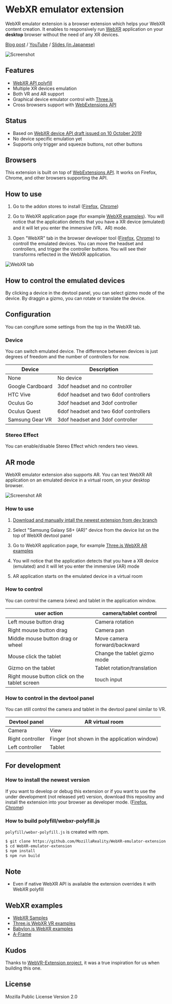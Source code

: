 # WebXR emulator extension

WebXR emulator extension is a browser extension which helps your WebXR content creation. It enables to responsively run [WebXR](https://www.w3.org/TR/webxr/) application on your **desktop** browser without the need of any XR devices. 

[Blog post](https://blog.mozvr.com/webxr-emulator-extension/) / [YouTube](https://www.youtube.com/watch?v=Twnzp-LEMkU) / [Slides (in Japanese)](https://docs.google.com/presentation/d/1J-QDpm27eGzHi0vsPEqZSd5aun-GSWUm-FQC19qjSRA/edit#slide=id.g4775d037d5_0_0)

![Screenshot](./screenshots/screenshot.gif)

## Features

- [WebXR API polyfill](https://github.com/immersive-web/webxr-polyfill)
- Multiple XR devices emulation
- Both VR and AR support
- Graphical device emulator control with [Three.js](https://threejs.org/)
- Cross browsers support with [WebExtensions API](https://developer.mozilla.org/en-US/docs/Mozilla/Add-ons/WebExtensions)
<!-- - [Virtual controller (WIP)](./screenshots/virtual-controller.gif) -->

## Status

- Based on [WebXR device API draft issued on 10 October 2019](https://www.w3.org/TR/webxr/)
- No device specific emulation yet
- Supports only trigger and squeeze buttons, not other buttons

## Browsers

This extension is built on top of [WebExtensions API](https://developer.mozilla.org/en-US/docs/Mozilla/Add-ons/WebExtensions). It works on Firefox, Chrome, and other browsers supporting the API.

## How to use

1. Go to the addon stores to install ([Firefox](https://addons.mozilla.org/firefox/addon/webxr-api-emulator), [Chrome](https://chrome.google.com/webstore/detail/webxr-api-emulator/mjddjgeghkdijejnciaefnkjmkafnnje))

2. Go to WebXR application page (for example [WebXR examples](#WebXR-examples)). You will notice that the application detects that you have a XR device (emulated) and it will let you enter the immersive (VR、AR) mode.

3. Open "WebXR" tab in the browser developer tool ([Firefox](https://developer.mozilla.org/en-US/docs/Tools), [Chrome](https://developers.google.com/web/tools/chrome-devtools/)) to controll the emulated devices. You can move the headset and controllers, and trigger the controller buttons. You will see their transforms reflected in the WebXR application.

![WebXR tab](./screenshots/tab.png)

## How to control the emulated devices

By clicking a device in the devtool panel, you can select gizmo mode of the device. By draggin a gizmo, you can rotate or translate the device.

## Configuration

You can congifure some settings from the top in the WebXR tab.

### Device

You can switch emulated device. The difference between devices is just degrees of freedom and the number of controllers for now.

| Device | Description |
| ---- | ---- |
| None | No device |
| Google Cardboard | 3dof headset and no controller |
| HTC Vive | 6dof headset and two 6dof controllers |
| Oculus Go | 3dof headset and 3dof controller |
| Oculus Quest | 6dof headset and two 6dof controllers |
| Samsung Gear VR | 3dof headset and 3dof controller |

### Stereo Effect

You can enable/disable Stereo Effect which renders two views.

## AR mode

WebXR emulator extension also supports AR. You can test WebXR AR application on an emulated device in a virtual room, on your desktop browser.

![Screenshot AR](./screenshots/screenshot_ar.gif)

### How to use

1. [Download and manually intall the newest extension from dev branch](#how-to-install-the-newest-version)

2. Select "Samsung Galaxy S8+ (AR)" device from the device list on the top of WebXR devtool panel

3. Go to WebXR application page, for example [Three.js WebXR AR examples](https://threejs.org/examples/?q=webxr#webxr_ar_paint)

4. You will notice that the application detects that you have a XR device (emulated) and it will let you enter the immersive (AR) mode

5. AR application starts on the emulated device in a virtual room

### How to control

You can control the camera (view) and tablet in the application window.

| user action | camera/tablet control |
|----|----|
| Left mouse button drag | Camera rotation |
| Right mouse button drag | Camera pan |
| Middle mouse button drag or wheel | Move camera forward/backward |
| Mouse click the tablet | Change the tablet gizmo mode |
| Gizmo on the tablet | Tablet rotation/translation |
| Right mouse button click on the tablet screen | touch input |

### How to control in the devtool panel

You can still control the camera and tablet in the devtool panel similar to VR.

| Devtool panel | AR virtual room |
|----|----|
| Camera | View |
| Right controller | Finger (not shown in the application window) |
| Left controller | Tablet |

## For development

### How to install the newest version

If you want to develop or debug this extension or if you want to use the under development (not released yet) version, download this repositoy and install the extension into your browser as developer mode. ([Firefox](https://developer.mozilla.org/en-US/docs/Mozilla/Add-ons/WebExtensions/Temporary_Installation_in_Firefox), [Chrome](https://developer.chrome.com/extensions/getstarted))

### How to build polyfill/webxr-polyfill.js

`polyfill/webxr-polyfill.js` is created with npm.

```sh
$ git clone https://github.com/MozillaReality/WebXR-emulator-extension.git
$ cd WebXR-emulator-extension
$ npm install
$ npm run build
```

## Note

- Even if native WebXR API is available the extension overrides it with WebXR polyfill

## WebXR examples

- [WebXR Samples](https://immersive-web.github.io/webxr-samples/)
- [Three.js WebXR VR examples](https://threejs.org/examples/?q=WebXR#webxr_vr_ballshooter)
- [Babylon.js WebXR examples](https://doc.babylonjs.com/how_to/webxr#examples)
- [A-Frame](https://aframe.io/)

## Kudos

Thanks to [WebVR-Extension project](https://github.com/spite/WebVR-Extension), it was a true inspiration for us when building this one.

## License

Mozilla Public License Version 2.0
